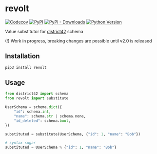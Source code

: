 # revolt

[![Codecov](https://img.shields.io/codecov/c/github/nikitanovosibirsk/revolt/master.svg?style=flat-square)](https://codecov.io/gh/nikitanovosibirsk/revolt)
[![PyPI](https://img.shields.io/pypi/v/revolt.svg?style=flat-square)](https://pypi.python.org/pypi/revolt/)
[![PyPI - Downloads](https://img.shields.io/pypi/dm/revolt?style=flat-square)](https://pypi.python.org/pypi/revolt/)
[![Python Version](https://img.shields.io/pypi/pyversions/revolt.svg?style=flat-square)](https://pypi.python.org/pypi/revolt/)

Value substitutor for [district42](https://github.com/nikitanovosibirsk/district42) schema

(!) Work in progress, breaking changes are possible until v2.0 is released

## Installation

```sh
pip3 install revolt
```

## Usage

```python
from district42 import schema
from revolt import substitute

UserSchema = schema.dict({
    "id": schema.int,
    "name": schema.str | schema.none,
    "id_deleted": schema.bool,
})

substituted = substitute(UserSchema, {"id": 1, "name": "Bob"})

# syntax sugar
substituted = UserSchema % {"id": 1, "name": "Bob"}
```
